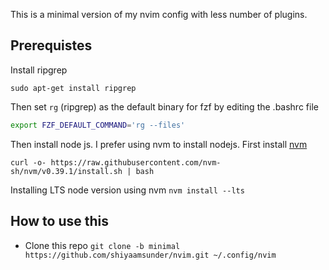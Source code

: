 This is a minimal version of my nvim config with less number of plugins.

## Prerequistes

Install ripgrep

`sudo apt-get install ripgrep`

Then set `rg` (ripgrep) as the default binary for fzf by editing the .bashrc file

```bash
export FZF_DEFAULT_COMMAND='rg --files'
```

Then install node js. I prefer using nvm to install nodejs.
First install [nvm](https://github.com/nvm-sh/nvm#installing-and-updating)

`curl -o- https://raw.githubusercontent.com/nvm-sh/nvm/v0.39.1/install.sh | bash`


Installing LTS node version using nvm
`nvm install --lts`

## How to use this

- Clone this repo 
`git clone -b minimal https://github.com/shiyaamsunder/nvim.git ~/.config/nvim`
